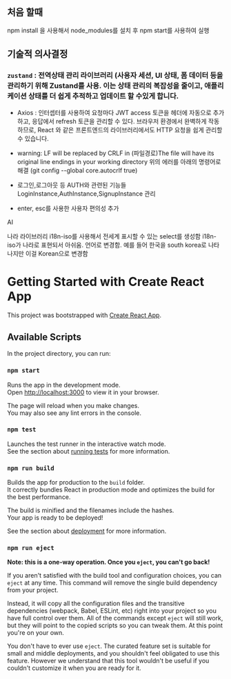 ## 처음 할때

npm install 을 사용해서 node_modules를 설치 후
npm start를 사용하여 실행



## 기술적 의사결정

### `zustand` : 전역상태 관리 라이브러리 (사용자 세션, UI 상태, 폼 데이터 등을 관리하기 위해 Zustand를 사용. 이는 상태 관리의 복잡성을 줄이고, 애플리케이션 상태를 더 쉽게 추적하고 업데이트 할 수있게 합니다.

- Axios : 인터셉터를 사용하여 요청마다 JWT access 토큰을 헤더에 자동으로 추가하고, 응답에서 refresh 토큰을 관리할 수 있다. 브라우저 환경에서 완벽하게 작동하므로, React 와 같은 프론트엔드의 라이브러리에서도 HTTP 요청을 쉽게 관리할 수 있습니다.
  
- warning: LF will be replaced by CRLF in (파일경로)The file will have its original line endings in your working directory
위의 에러를 아래의 명령어로 해결 (git config --global core.autocrlf true)

- 로그인,로그아웃 등 AUTH와 관련된 기능들 LoginInstance,AuthInstance,SignupInstance 관리

- enter, esc를 사용한 사용자 편의성 추가



AI

나라 라이브러리 i18n-iso를 사용해서 전세계 표시할 수 있는 select를 생성함
i18n-iso가 나라로 표현되서 아쉬움. 언어로 변경함. 예를 들어 한국을 south korea로 나타나지만 이걸 Korean으로 변경함




# Getting Started with Create React App

This project was bootstrapped with [Create React App](https://github.com/facebook/create-react-app).

## Available Scripts

In the project directory, you can run:

### `npm start`

Runs the app in the development mode.\
Open [http://localhost:3000](http://localhost:3000) to view it in your browser.

The page will reload when you make changes.\
You may also see any lint errors in the console.

### `npm test`

Launches the test runner in the interactive watch mode.\
See the section about [running tests](https://facebook.github.io/create-react-app/docs/running-tests) for more information.

### `npm run build`

Builds the app for production to the `build` folder.\
It correctly bundles React in production mode and optimizes the build for the best performance.

The build is minified and the filenames include the hashes.\
Your app is ready to be deployed!

See the section about [deployment](https://facebook.github.io/create-react-app/docs/deployment) for more information.

### `npm run eject`

**Note: this is a one-way operation. Once you `eject`, you can't go back!**

If you aren't satisfied with the build tool and configuration choices, you can `eject` at any time. This command will remove the single build dependency from your project.

Instead, it will copy all the configuration files and the transitive dependencies (webpack, Babel, ESLint, etc) right into your project so you have full control over them. All of the commands except `eject` will still work, but they will point to the copied scripts so you can tweak them. At this point you're on your own.

You don't have to ever use `eject`. The curated feature set is suitable for small and middle deployments, and you shouldn't feel obligated to use this feature. However we understand that this tool wouldn't be useful if you couldn't customize it when you are ready for it.


